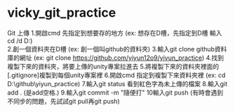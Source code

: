 # vicky_git_practice

Git 上傳
1.開啟cmd 先指定到想要存的地方 (ex: 想存在D槽，先指定到D槽 輸入cd /d D:) \
2.創一個資料夾在D槽 (ex: 創一個叫github的資料夾)
3.輸入git clone github資料庫的網址 (ex: git clone https://github.com/yiyun12o9/yiyun_practice)
4.找到複製下來的資料夾，將要上傳的unity專案拉進去
5.將複製下來的資料夾裡面的[.gitignore]複製到每個unity專案裡
6.開啟cmd 指定到複製下來資料夾裡 (ex: cd D:\github\yiyun_practice)
7.輸入git status 看到紅色字為未上傳的檔案
8.輸入git add . (是add空格.)
9.輸入git commit -m "隨便打"
10輸入git push (有時會遇到不同步的問題，先試試git pull再git push)
